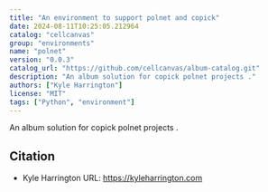 ```yaml
---
title: "An environment to support polnet and copick"
date: 2024-08-11T10:25:05.212964
catalog: "cellcanvas"
group: "environments"
name: "polnet"
version: "0.0.3"
catalog_url: "https://github.com/cellcanvas/album-catalog.git"
description: "An album solution for copick polnet projects ."
authors: ["Kyle Harrington"]
license: "MIT"
tags: ["Python", "environment"]
---
```


An album solution for copick polnet projects .

## Citation

- Kyle Harrington
  URL: https://kyleharrington.com

